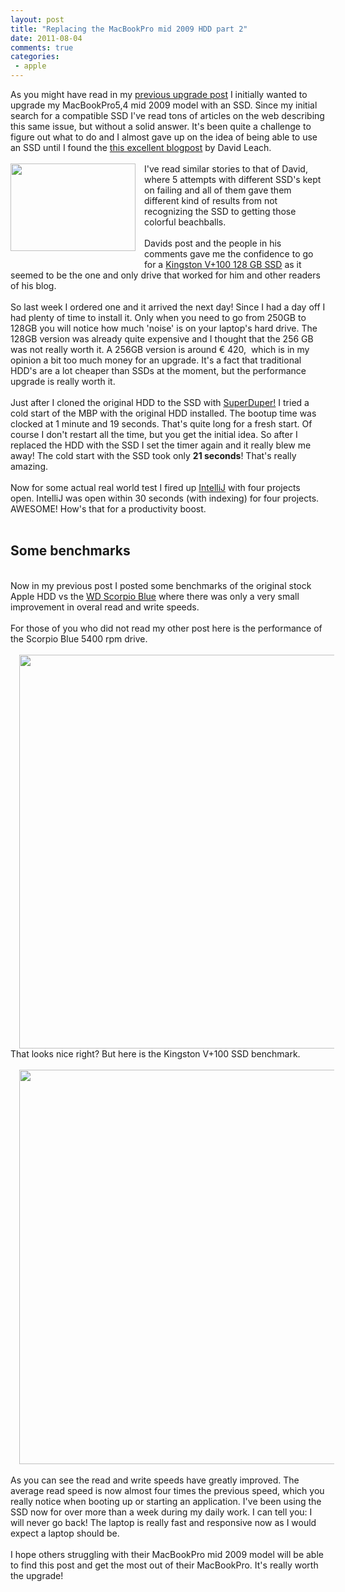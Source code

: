 ```yaml
---
layout: post
title: "Replacing the MacBookPro mid 2009 HDD part 2"
date: 2011-08-04
comments: true
categories:
 - apple
---
```


<div class='post'>
As you might have read in my <a href="http://blog.jeroenreijn.com/2011/06/macbook-pro-replacing-internal-hdd.html">previous upgrade post</a> I initially wanted to upgrade my MacBookPro5,4 mid 2009 model with an SSD. Since my initial search for a compatible SSD I've read tons of articles on the web describing this same issue, but without a solid answer. It's been quite a challenge to figure out what to do and I almost gave up on the idea of being able to use an SSD until I found the <a href="http://failedexe.com/2010/04/08/installing-a-ssd-in-a-macbook-pro-unibody">this excellent blogpost</a> by David Leach.<br /><br /><a href="http://3.bp.blogspot.com/-hvdw4L9bgU0/Tjr767J8fZI/AAAAAAAAAfk/fhkJuUrBbW4/s1600/kingstonvplus100.jpg" imageanchor="1" style="clear: left; float: left; margin-bottom: 1em; margin-right: 1em;"><img border="0" height="140" src="http://3.bp.blogspot.com/-hvdw4L9bgU0/Tjr767J8fZI/AAAAAAAAAfk/fhkJuUrBbW4/s200/kingstonvplus100.jpg" width="200" /></a>I've read similar stories to that of David, where 5 attempts with different SSD's kept on failing and all of them gave them different kind of results from not recognizing the SSD to getting those colorful beachballs.<br /><br />Davids post and the people in his comments gave me the confidence to go for a <a href="http://www.kingston.com/ukroot/ssd/vplus100.asp?id=1">Kingston V+100 128 GB SSD</a> as it seemed to be the one and only drive that worked for him and other readers of his blog.<br /><br />So last week I ordered one and it arrived the next day! Since I had a day off I had plenty of time to install it. Only when you need to go from 250GB to 128GB you will notice how much 'noise' is on your laptop's hard drive. The 128GB version was already quite expensive and I thought that the 256 GB was not really worth it. A 256GB version is around € 420,&nbsp; which is in my opinion a bit too much money for an upgrade. It's a fact that traditional HDD's are a lot cheaper than SSDs at the moment, but the performance upgrade is really worth it. <br /><br />Just after I cloned the original HDD to the SSD with <a href="http://www.shirt-pocket.com/SuperDuper/SuperDuperDescription.html">SuperDuper!</a> I tried a cold start of the MBP with the original HDD installed. The bootup time was clocked at 1 minute and 19 seconds. That's quite long for a fresh start. Of course I don't restart all the time, but you get the initial idea. So after I replaced the HDD with the SSD I set the timer again and it really blew me away! The cold start with the SSD took only <b>21 seconds</b>! That's really amazing.<br /><br />Now for some actual real world test I fired up <a href="http://www.jetbrains.com/idea/">IntelliJ</a> with four projects open. IntelliJ was open within 30 seconds (with indexing) for four projects. AWESOME! How's that for a productivity boost.<br /><br /><h2>   Some benchmarks</h2><br />Now in my previous post I posted some benchmarks of the original stock Apple HDD vs the <a href="http://www.wdc.com/en/products/products.aspx?id=140">WD Scorpio Blue</a> where there was only a very small improvement in overal read and write speeds.<br /><br />For those of you who did not read my other post here is the performance of the Scorpio Blue 5400 rpm drive.<br /><br /><div class="separator" style="clear: both; text-align: center;"><a href="http://2.bp.blogspot.com/-EA6iKtlElvQ/TgeNobhbpSI/AAAAAAAAAdE/jOa410EkV5c/s1600/CapturFiles-201106177_1206.png" imageanchor="1" style="margin-left: 1em; margin-right: 1em;"><img border="0" height="630" src="http://2.bp.blogspot.com/-EA6iKtlElvQ/TgeNobhbpSI/AAAAAAAAAdE/jOa410EkV5c/s640/CapturFiles-201106177_1206.png" width="640" /></a></div>That looks nice right? But here is the Kingston V+100 SSD benchmark. <br /><br /><div class="separator" style="clear: both; text-align: center;"><a href="http://1.bp.blogspot.com/-SLPSwXFilvQ/TjsI3NcYvAI/AAAAAAAAAfo/fDrK4NROM_M/s1600/CapturFiles-201107209_1007.png" imageanchor="1" style="margin-left: 1em; margin-right: 1em;"><img border="0" height="631" src="http://1.bp.blogspot.com/-SLPSwXFilvQ/TjsI3NcYvAI/AAAAAAAAAfo/fDrK4NROM_M/s640/CapturFiles-201107209_1007.png" width="640" /></a></div><br />As you can see the read and write speeds have greatly improved. The average read speed is now almost four times the previous speed, which you really notice when booting up or starting an application. I've been using the SSD now for over more than a week during my daily work. I can tell you: I will never go back! The laptop is really fast and responsive now as I would expect a laptop should be.<br /><br />I hope others struggling with their MacBookPro mid 2009 model will be able to find this post and get the most out of their MacBookPro. It's really worth the upgrade!</div>
</div>
